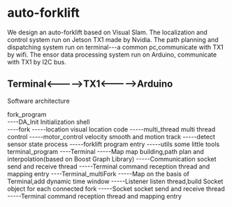 # auto-forklift
We design an auto-forklift based on Visual Slam. 
The localization and control system run on Jetson TX1 made by Nvidia.
The path planning and dispatching system run on terminal---a common pc,communicate with TX1 by wifi.
The ensor data processing system run on Arduino, communicate with TX1 by I2C bus.

Terminal<----->TX1<----->Arduino
-------------------------------------------------------------------------------------------------------
Software architecture  

fork_program  
----DA_Init   Initialization shell  
----fork
      -----location         visual location code
      -----multi_thread     multi thread control
      -----motor_control    velocity smooth and motion track
      -----detect           sensor state process
      -----forklift         program entry
      -----utils            some little tools
terminal_program
----Terminal
      -----Map              map building,path plan and interpolation(based on Boost Graph Library)
      -----Communication    socket send and receive thread
      -----Terminal         command reception thread and mapping entry
----Terminal_multiFork
      -----Map              on the basis of Terminal,add dynamic time window
      -----Listener         listen thread,build Socket object for each connected fork
      -----Socket           socket send and receive thread
      -----Terminal         command reception thread and mapping entry

